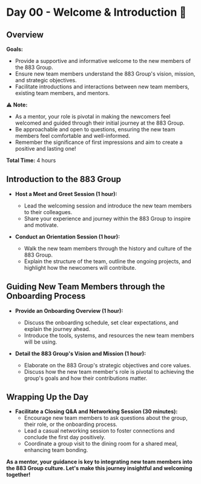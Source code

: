 # Day 00 - Welcome & Introduction :dart:

## Overview
**Goals:**
- Provide a supportive and informative welcome to the new members of the 883 Group.
- Ensure new team members understand the 883 Group's vision, mission, and strategic objectives.
- Facilitate introductions and interactions between new team members, existing team members, and mentors.

:warning: **Note:**
- As a mentor, your role is pivotal in making the newcomers feel welcomed and guided through their initial journey at the 883 Group.
- Be approachable and open to questions, ensuring the new team members feel comfortable and well-informed.
- Remember the significance of first impressions and aim to create a positive and lasting one!

**Total Time:** 4 hours

## Introduction to the 883 Group

- **Host a Meet and Greet Session (1 hour):**
  - Lead the welcoming session and introduce the new team members to their colleagues.
  - Share your experience and journey within the 883 Group to inspire and motivate.

- **Conduct an Orientation Session (1 hour):**
  - Walk the new team members through the history and culture of the 883 Group.
  - Explain the structure of the team, outline the ongoing projects, and highlight how the newcomers will contribute.

## Guiding New Team Members through the Onboarding Process

- **Provide an Onboarding Overview (1 hour):**
  - Discuss the onboarding schedule, set clear expectations, and explain the journey ahead.
  - Introduce the tools, systems, and resources the new team members will be using.

- **Detail the 883 Group's Vision and Mission (1 hour):**
  - Elaborate on the 883 Group's strategic objectives and core values.
  - Discuss how the new team member's role is pivotal to achieving the group's goals and how their contributions matter.

## Wrapping Up the Day

- **Facilitate a Closing Q&A and Networking Session (30 minutes):**
  - Encourage new team members to ask questions about the group, their role, or the onboarding process.
  - Lead a casual networking session to foster connections and conclude the first day positively.
  - Coordinate a group visit to the dining room for a shared meal, enhancing team bonding.

**As a mentor, your guidance is key to integrating new team members into the 883 Group culture. Let's make this journey insightful and welcoming together!**
